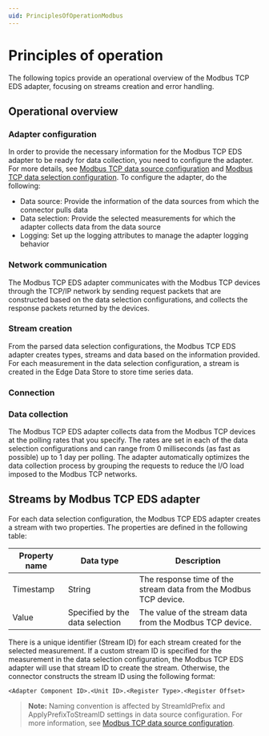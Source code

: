 ```yaml
---
uid: PrinciplesOfOperationModbus
---
```


# Principles of operation
The following topics provide an operational overview of the Modbus TCP EDS adapter, focusing on streams creation and error handling. 

## Operational overview

### Adapter configuration
In order to provide the necessary information for the Modbus TCP EDS adapter to be ready for data collection, you need to configure the adapter. For more details, see [Modbus TCP data source configuration](xref:ModbusTCPDataSourceConfiguration) and [Modbus TCP data selection configuration](xref:ModbusTCPDataSelectionConfiguration). To configure the adapter, do the following:
- Data source: Provide the information of the data sources from which the connector pulls data
- Data selection: Provide the selected measurements for which the adapter collects data from the data source
- Logging: Set up the logging attributes to manage the adapter logging behavior

### Network communication
The Modbus TCP EDS adapter communicates with the Modbus TCP devices through the TCP/IP network by sending request packets that are constructed based on the data selection configurations, and collects the response packets returned by the devices. 

### Stream creation
From the parsed data selection configurations, the Modbus TCP EDS adapter creates types, streams and data based on the information provided. For each measurement in the data selection configuration, a stream is created in the Edge Data Store to store time series data.

### Connection

### Data collection
The Modbus TCP EDS adapter collects data from the Modbus TCP devices at the polling rates that you specify. The rates are set in each of the data selection configurations and can range from 0 milliseconds (as fast as possible) up to 1 day per polling. The adapter automatically optimizes the data collection process by grouping the requests to reduce the I/O load imposed to the Modbus TCP networks.

## Streams by Modbus TCP EDS adapter
For each data selection configuration, the Modbus TCP EDS adapter creates a stream with two properties. The properties are defined in the following table:

| Property name | Data type | Description |
|---------------|-----------|-------------|
| Timestamp     | String    | The response time of the stream data from the Modbus TCP device. |
| Value         | Specified by the data selection | The value of the stream data from the Modbus TCP device. | 

There is a unique identifier (Stream ID) for each stream created for the selected measurement. If a custom stream ID is specified for the measurement in the data selection configuration, the Modbus TCP EDS adapter will use that stream ID to create the stream. Otherwise, the connector constructs the stream ID using the following format: 
```
<Adapter Component ID>.<Unit ID>.<Register Type>.<Register Offset> 
```
> **Note:** Naming convention is affected by StreamIdPrefix and ApplyPrefixToStreamID settings in data source configuration. For more information, see [Modbus TCP data source configuration](xref:ModbusTCPDataSourceConfiguration).
